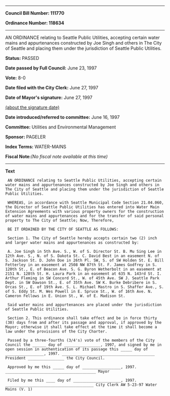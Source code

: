 

********

**Council Bill Number: 111770**
   
**Ordinance Number: 118634**
********

 AN ORDINANCE relating to Seattle Public Utilities, accepting certain water mains and appurtenances constructed by Joe Singh and others in The City of Seattle and placing them under the jurisdiction of Seattle Public Utilities.

**Status:** PASSED
   
**Date passed by Full Council:** June 23, 1997
   
**Vote:** 8-0
   
**Date filed with the City Clerk:** June 27, 1997
   
**Date of Mayor's signature:** June 27, 1997
   
[(about the signature date)](/~public/approvaldate.htm)
   
   
   
**Date introduced/referred to committee:** June 16, 1997
   
**Committee:** Utilities and Environmental Management
   
**Sponsor:** PAGELER
   
   
**Index Terms:** WATER-MAINS

**Fiscal Note:**_(No fiscal note available at this time)_

********

**Text**
   
```
 AN ORDINANCE relating to Seattle Public Utilities, accepting certain water mains and appurtenances constructed by Joe Singh and others in The City of Seattle and placing them under the jurisdiction of Seattle Public Utilities.

 WHEREAS, in accordance with Seattle Municipal Code Section 21.04.060, the Director of Seattle Public Utilities has entered into Water Main Extension Agreements with various property owners for the construction of water mains and appurtenances and for the transfer of said personal property to The City of Seattle; Now, Therefore,

 BE IT ORDAINED BY THE CITY OF SEATTLE AS FOLLOWS:

 Section 1. The City of Seattle hereby accepts certain two (2) inch and larger water mains and appurtenances as constructed by:

 A. Joe Singh in 5th Ave. S., W. of S. Director St. B. Mu Sing Lee in 12th Ave. S., N. of S. Dakota St. C. David Best in an easement N. of S. Jackson St. D. John Doe in 26th Pl. SW, S. of SW Holden St. E. Bill Fetterley in an easement at 2508 NW 87th St. F. James Godfrey in S. 120th St., E. of Beacon Ave. S. G. Byron Wetherbolt in an easement at 2151 N. 128th St. H. Laura Park in an easement at 635 N. 143rd St. I. Arthur Fleming in SW Concord St., W. of 45th Ave. SW J. Seattle Park Dept. in SW Dawson St., E. of 35th Ave. SW K. Burke Debribere in S. Orcas St., E. of 19th Ave. S. L. Michael Mastro in S. Shaffer Ave., S. of S. Eddy St. M. Wes Powell in E. Spruce St., W. of 16th Ave. N. Cameron Fellows in E. Union St., W. of E. Madison St.

 Said water mains and appurtenances are placed under the jurisdiction of Seattle Public Utilities.

 Section 2. This ordinance shall take effect and be in force thirty (30) days from and after its passage and approval, if approved by the Mayor; otherwise it shall take effect at the time it shall become a law under the provisions of the City Charter.

 Passed by a three-fourths (3/4's) vote of the members of the City Council the ______ day of ________________, 1997, and signed by me in open session in authentication of its passage this _____ day of _________________, 1997. _________________________________________ President ________________ the City Council.

 Approved by me this _____ day of _________________, 1997. ________________________________________ Mayor

 Filed by me this ____ day of _____________________, 1997. _______________________________________ City Clerk AW 5-23-97 Water Mains (V. 1)

```
